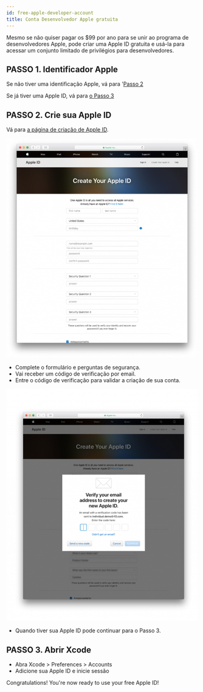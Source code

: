 ```yaml
---
id: free-apple-developer-account
title: Conta Desenvolvedor Apple gratuita
---
```


Mesmo se não quiser pagar os $99 por ano para se unir ao programa de desenvolvedores Apple, pode criar uma Apple ID gratuita e usá-la para acessar um conjunto limitado de privilégios para desenvolvedores.

## PASSO 1. Identificador Apple

Se não tiver uma identificação Apple, vá para '[Passo 2](#step-2-create-your-apple-id)

Se já tiver uma Apple ID, vá para [o Passo 3](#step-3-open-xcode)

## PASSO 2. Crie sua Apple ID

Vá para  [a página de criação de Apple ID](https://appleid.apple.com/).

![Crie sua Apple ID](img/Apple-ID-Creation-Page-4D-for-iOS.png)

* Complete o formulário e perguntas de segurança.
* Vai receber um código de verificação por email.
* Entre o código de verificação para validar a criação de sua conta.

![Register Developer Program](img/Register-developer-program-4D-for-iOS.png)

* Quando tiver sua Apple ID pode continuar para o Passo 3.

## PASSO 3. Abrir Xcode

* Abra Xcode > Preferences > Accounts
* Adicione sua Apple ID e inicie sessão

Congratulations! You're now ready to use your free Apple ID!

